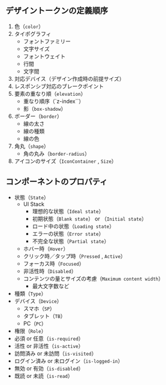 ## デザイントークンの定義順序

1. 色（`color`）
2. タイポグラフィ
	- フォントファミリー
	- 文字サイズ
	- フォントウェイト
	- 行間
	- 文字間
3. 対応デバイス（デザイン作成時の前提サイズ）
4. レスポンシブ対応のブレークポイント
5. 要素の重なり順（`elevation`）
	- 重なり順序（`z-index``）
	- 影（`box-shadow`）
6. ボーダー（`border`）
	- 線の太さ
	- 線の種類
	- 線の色
7. 角丸（`shape`）
	- 角の丸み（`border-radius`）
8. アイコンのサイズ（`IconContainer` , `Size`）

## コンポーネントのプロパティ
- 状態（`State`）
	- UI Stack
		- 理想的な状態（`Ideal state`）
		- 初期状態（`Blank state`） or （`Initial state`）
		- ロード中の状態（`Loading state`）
		- エラーの状態（`Error state`）
		- 不完全な状態（`Partial state`）
	- ホバー時（`Hover`）
	- クリック時／タップ時（`Pressed` , `Active`）
	- フォーカス時（`Focused`）
	- 非活性時（`Disabled`）
	- コンテンツの量とサイズの考慮（`Maximum content width`）
		- 最大文字数など
- 種類（`Type`）
- デバイス（`Device`）
	- スマホ（`SP`）
	- タブレット（`TB`）
	- PC（`PC`）
- 権限（`Role`）
- 必須 or 任意（`is-required`）
- 活性 or 非活性（`is-active`）
- 訪問済み or 未訪問（`is-visited`）
- ログイン済み or 未ログイン（`is-logged-in`）
- 無効 or 有効（`is-disabled`）
- 既読 or 未読（`is-read`）



